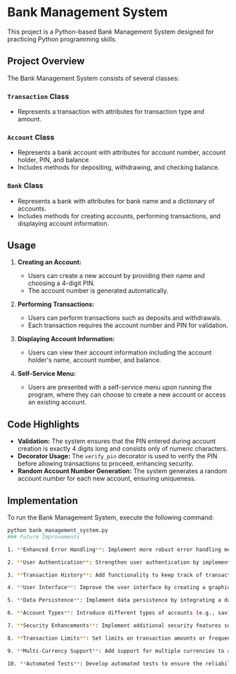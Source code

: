 # Bank Management System

This project is a Python-based Bank Management System designed for practicing Python programming skills.

## Project Overview

The Bank Management System consists of several classes:

### `Transaction` Class
- Represents a transaction with attributes for transaction type and amount.

### `Account` Class
- Represents a bank account with attributes for account number, account holder, PIN, and balance.
- Includes methods for depositing, withdrawing, and checking balance.

### `Bank` Class
- Represents a bank with attributes for bank name and a dictionary of accounts.
- Includes methods for creating accounts, performing transactions, and displaying account information.

## Usage

1. **Creating an Account:**
   - Users can create a new account by providing their name and choosing a 4-digit PIN.
   - The account number is generated automatically.

2. **Performing Transactions:**
   - Users can perform transactions such as deposits and withdrawals.
   - Each transaction requires the account number and PIN for validation.

3. **Displaying Account Information:**
   - Users can view their account information including the account holder's name, account number, and balance.

4. **Self-Service Menu:**
   - Users are presented with a self-service menu upon running the program, where they can choose to create a new account or access an existing account.

## Code Highlights

- **Validation:** The system ensures that the PIN entered during account creation is exactly 4 digits long and consists only of numeric characters.
- **Decorator Usage:** The `verify_pin` decorator is used to verify the PIN before allowing transactions to proceed, enhancing security.
- **Random Account Number Generation:** The system generates a random account number for each new account, ensuring uniqueness.

## Implementation

To run the Bank Management System, execute the following command:

```bash
python bank_management_system.py
### Future Improvements

1. **Enhanced Error Handling**: Implement more robust error handling mechanisms throughout the code to handle unexpected user inputs or system errors gracefully.

2. **User Authentication**: Strengthen user authentication by implementing more secure methods such as hashing user passwords before storing them.

3. **Transaction History**: Add functionality to keep track of transaction history for each account, allowing users to review past transactions.

4. **User Interface**: Improve the user interface by creating a graphical user interface (GUI) using libraries like Tkinter or PyQt, making the banking experience more intuitive and user-friendly.

5. **Data Persistence**: Implement data persistence by integrating a database system (e.g., SQLite, MySQL) to store account information securely and enable data retrieval even after the program is closed and reopened.

6. **Account Types**: Introduce different types of accounts (e.g., savings, checking) with varying features and interest rates.

7. **Security Enhancements**: Implement additional security features such as two-factor authentication (2FA) or transaction verification codes to further protect user accounts from unauthorized access.

8. **Transaction Limits**: Set limits on transaction amounts or frequency to prevent potential fraud or misuse of accounts.

9. **Multi-Currency Support**: Add support for multiple currencies to allow users to perform transactions in different currencies based on their needs.

10. **Automated Tests**: Develop automated tests to ensure the reliability and correctness of the codebase, covering various scenarios and edge cases.
